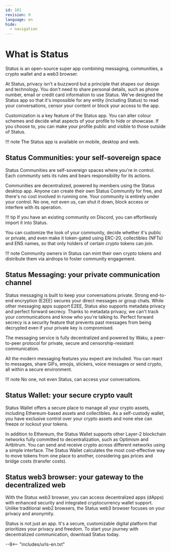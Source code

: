 ```yaml
---
id: 101
revision: 0
language: en
hide:
  - navigation
---
```


# What is Status

Status is an open-source super app combining messaging, communities, a crypto wallet and a web3 browser.

At Status, privacy isn't a buzzword but a principle that shapes our design and technology. You don't need to share personal details, such as phone number, email or credit card information to use Status. We've designed the Status app so that it's impossible for any entity (including Status) to read your conversations, censor your content or block your access to the app.

Customization is a key feature of the Status app. You can alter colour schemes and decide what aspects of your profile to hide or showcase. If you choose to, you can make your profile public and visible to those outside of Status.

!!! note
    The Status app is available on mobile, desktop and web.

## Status Communities: your self-sovereign space

Status Communities are self-sovereign spaces where you're in control. Each community sets its rules and bears responsibility for its actions.

Communities are decentralized, powered by members using the Status desktop app. Anyone can create their own Status Community for free, and there's no cost involved in running one. Your community is entirely under your control. No one, not even us, can shut it down, block access or interfere with its operation.

!!! tip
    If you have an existing community on Discord, you can effortlessly import it into Status.

You can customize the look of your community, decide whether it's public or private, and even make it token-gated using ERC-20, collectibles (NFTs) and ENS names, so that only holders of certain crypto tokens can join.

!!! note
    Community owners in Status can mint their own crypto tokens and distribute them via airdrops to foster community engagement.

## Status Messaging: your private communication channel

Status messaging is built to keep your conversations private. Strong end-to-end encryption (E2EE) secures your direct messages or group chats. While other messaging apps support E2EE, Status also supports metadata privacy and perfect forward secrecy. Thanks to metadata privacy, we can't track your communications and know who you're talking to. Perfect forward secrecy is a security feature that prevents past messages from being decrypted even if your private key is compromised.

The messaging service is fully decentralized and powered by Waku, a peer-to-peer protocol for private, secure and censorship-resistant communication.

All the modern messaging features you expect are included. You can react to messages, share GIFs, emojis, stickers, voice messages or send crypto, all within a secure environment.

!!! note
    No one, not even Status, can access your conversations.

## Status Wallet: your secure crypto vault

Status Wallet offers a secure place to manage all your crypto assets, including Ethereum-based assets and collectibles. As a self-custody wallet, you have exclusive control over your crypto assets and none else can freeze or lockout your tokens.

In addition to Ethereum, the Status Wallet supports other Layer-2 blockchain networks fully committed to decentralization, such as Optimism and Artbitrum. You can send and receive crypto across different networks using a simple interface. The Status Wallet calculates the most cost-effective way to move tokens from one place to another, considering gas prices and bridge costs (transfer costs).

## Status web3 browser: your gateway to the decentralized web

With the Status web3 browser, you can access decentralized apps (dApps) with enhanced security and integrated cryptocurrency wallet support. Unlike traditional web2 browsers, the Status web3 browser focuses on your privacy and anonymity.

Status is not just an app. It's a secure, customizable digital platform that prioritizes your privacy and freedom. To start your journey with decentralized communication, download Status today.

--8<-- "includes/urls-en.txt"
